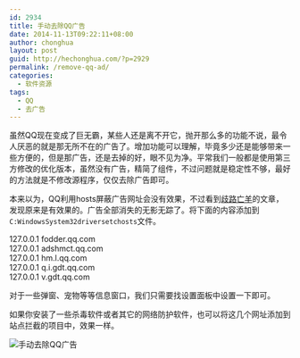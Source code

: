 ```yaml
---
id: 2934
title: 手动去除QQ广告
date: 2014-11-13T09:22:11+08:00
author: chonghua
layout: post
guid: http://hechonghua.com/?p=2929
permalink: /remove-qq-ad/
categories:
  - 软件资源
tags:
  - QQ
  - 去广告
---
```

虽然QQ现在变成了巨无霸，某些人还是离不开它，抛开那么多的功能不说，最令人厌恶的就是那无所不在的广告了。增加功能可以理解，毕竟多少还是能够带来一些方便的，但是那广告，还是去掉的好，眼不见为净。平常我们一般都是使用第三方修改的优化版本，虽然没有广告，精简了组件，不过问题就是稳定性不够，最好的方法就是不修改源程序，仅仅去除广告即可。

<!--more-->

本来以为，QQ利用hosts屏蔽广告网址会没有效果，不过看到<a href="http://www.5v13.com/" target="_blank">歧路亡羊</a>的文章，发现原来是有效果的。广告全部消失的无影无踪了。将下面的内容添加到`C:WindowsSystem32driversetchosts`文件。

127.0.0.1 fodder.qq.com  
127.0.0.1 adshmct.qq.com  
127.0.0.1 hm.l.qq.com  
127.0.0.1 q.i.gdt.qq.com  
127.0.0.1 v.gdt.qq.com

对于一些弹窗、宠物等等信息窗口，我们只需要找设置面板中设置一下即可。

如果你安装了一些杀毒软件或者其它的网络防护软件，也可以将这几个网址添加到站点拦截的项目中，效果一样。

![手动去除QQ广告](http://chonghua-1251666171.cos.ap-shanghai.myqcloud.com/qqnoad.png)